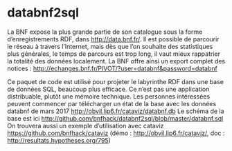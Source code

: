 # databnf2sql

La BNF expose la plus grande partie de son catalogue sous la forme d’enregistrements RDF, dans <http://data.bnf.fr/>. 
Il est possible de parcourir le réseau à travers l’Internet, mais dès que l’on souhaite des statistiques plus générales,
le temps de parcours est trop long, il vaut mieux rappatrier la totalité des données localement.
La BNF offre ainsi un export complet des notices : <http://echanges.bnf.fr/PIVOT/?user=databnf&password=databnf>

Ce paquet de code est utilisé pour projeter le labyrinthe RDF dans une base de données SQL, beaucoup plus efficace.
Ce n’est pas une application distribuable, plutôt une mémoire technique.
Les personnes intéressées peuvent commencer par télécharger un état de la base avec les données databnf de mars 2017
http://obvil.lip6.fr/cataviz/databnf.db
Le schéma de la base est ici http://github.com/bnfhack/databnf2sql/blob/master/databnf.sql
On trouvera aussi un exemple d’utilisation avec cataviz  https://github.com/bnfhack/cataviz (démo : http://obvil.lip6.fr/cataviz/, 
doc : http://resultats.hypotheses.org/795)
